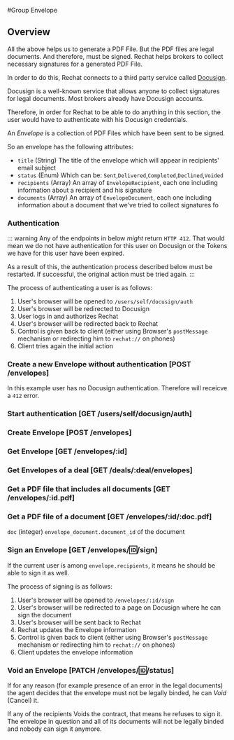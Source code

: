 #Group Envelope

## Overview

All the above helps us to generate a PDF File. But the PDF files are legal documents. And therefore, must be signed.
Rechat helps brokers to collect necessary signatures for a generated PDF File.

In order to do this, Rechat connects to a third party service called [Docusign](https://docusign.com).

Docusign is a well-known service that allows anyone to collect signatures for legal documents.
Most brokers already have Docusign accounts.

Therefore, in order for Rechat to be able to do anything in this section,
the user would have to authenticate with his Docusign credentials.

An _Envelope_ is a collection of PDF Files which have been sent to be signed.

So an envelope has the following attributes:

* `title` (String) The title of the envelope which will appear in recipients' email subject
* `status` (Enum) Which can be: `Sent`,`Delivered`,`Completed`,`Declined`,`Voided`
* `recipients` (Array) An array of `EnvelopeRecipient`, each one including information about a recipient and his signature
* `documents` (Array) An array of `EnvelopeDocument`, each one including information about a document that we've tried to collect signatures fo

### Authentication

::: warning
Any of the endpoints in below *might* return `HTTP 412`. That would mean we do not have authentication for this user
on Docusign or the Tokens we have for this user have been expired.

As a result of this, the authentication process described below must be restarted. If successful, the original action must be tried again.
:::

The process of authenticating a user is as follows:

1. User's browser will be opened to `/users/self/docusign/auth`
2. User's browser will be redirected to Docusign
3. User logs in and authorizes Rechat
4. User's browser will be redirected back to Rechat
5. Control is given back to client (either using Browser's `postMessage` mechanism or redirecting him to `rechat://` on phones)
6. Client tries again the initial action

### Create a new Envelope without authentication [POST /envelopes]

In this example user has no Docusign authentication. Therefore will receicve a `412` error.

<!-- include(tests/envelope/create412.md) -->

### Start authentication [GET /users/self/docusign/auth]

<!-- include(tests/envelope/authenticate.md) -->

### Create Envelope [POST /envelopes]

<!-- include(tests/envelope/create.md) -->

### Get Envelope [GET /envelopes/:id]

<!-- include(tests/envelope/get.md) -->

### Get Envelopes of a deal [GET /deals/:deal/envelopes]

<!-- include(tests/envelope/getDealEnvelopes.md) -->

### Get a PDF file that includes all documents [GET /envelopes/:id.pdf]

<!-- include(tests/envelope/getPdf.md) -->

### Get a PDF file of a document [GET /envelopes/:id/:doc.pdf]

`doc` (integer) `envelope_document.document_id` of the document

<!-- include(tests/envelope/getDocumentPdf.md) -->

### Sign an Envelope [GET /envelopes/:id:/sign]

If the current user is among `envelope.recipients`, it means he should be able to sign it as well.

The process of signing is as follows:

1. User's browser will be opened to `/envelopes/:id/sign`
2. User's browser will be redirected to a page on Docusign where he can sign the document
3. User's browser will be sent back to Rechat
4. Rechat updates the Envelope information
5. Control is given back to client (either using Browser's `postMessage` mechanism or redirecting him to `rechat://` on phones)
6. Client updates the envelope information

### Void an Envelope [PATCH /envelopes/:id:/status]

If for any reason (for example presence of an error in the legal documents) the agent decides that
the envelope must not be legally binded, he can _Void_ (Cancel) it.

If any of the recipients Voids the contract, that means he refuses to sign it.
The envelope in question and all of its documents will not be legally binded and nobody can sign it anymore.

<!-- include(tests/envelope/voidit.md) -->

